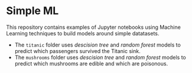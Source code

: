 # Simple ML

This repository contains examples of Jupyter notebooks using Machine Learning techniques to build models around simple datatasets.

 * The `titanic` folder uses _descision tree_ and _random forest_ models to predict which passengers survived the Titanic sink. 
 * The `mushrooms` folder uses _descision tree_ and _random forest_ models to predict which mushrooms are edible and which are poisonous.